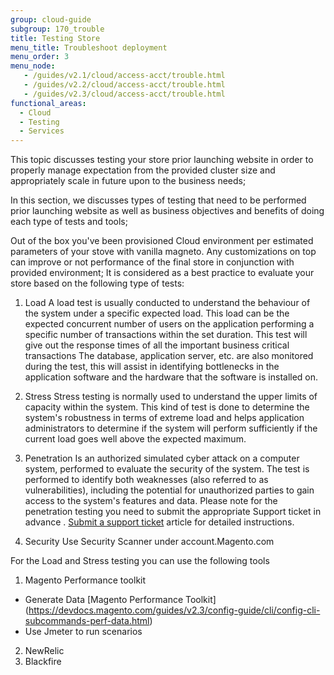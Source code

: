 ```yaml
---
group: cloud-guide
subgroup: 170_trouble
title: Testing Store
menu_title: Troubleshoot deployment
menu_order: 3
menu_node:
   - /guides/v2.1/cloud/access-acct/trouble.html
   - /guides/v2.2/cloud/access-acct/trouble.html
   - /guides/v2.3/cloud/access-acct/trouble.html
functional_areas:
  - Cloud
  - Testing
  - Services
---
```



This topic discusses testing your store prior launching website  in order to properly manage expectation from the provided cluster size and appropriately scale in future upon to the business needs;

In this section, we discusses types of testing that need to be performed prior launching website as well as business objectives and benefits of doing each type of tests and tools;

Out of the box you've been provisioned Cloud environment per estimated parameters of your stove with vanilla magneto.
Any customizations on top can improve or not performance of the final store in conjunction with provided environment;
It is considered as a best practice  to evaluate your store based on the following type of tests:


1. Load 
	A load test is usually conducted to understand the behaviour of the system under a specific expected load. This load can be the expected concurrent number of users on the application performing a specific number of transactions within the set duration. 
	This test will give out the response times of all the important business critical transactions  The database, application server, etc. are also monitored during the test,  this will assist in identifying bottlenecks in the application software and the hardware that the software is installed on.
	
2. Stress 
	Stress testing is normally used to understand the upper limits of capacity within the system. This kind of test is done to determine the system's robustness in terms of extreme load and helps application administrators to determine if the system will perform sufficiently if the current load goes well above the expected maximum.

3. Penetration 
 	Is an authorized simulated cyber attack on a computer system, performed to evaluate the security of the system. The test is performed to identify both weaknesses (also referred to as vulnerabilities), including the potential for unauthorized parties to gain access to the system's features and data.
 Please note for the penetration testing you need to submit the appropriate Support ticket in advance .
 [Submit a support ticket](https://support.magento.com/hc/en-us/articles/360000913794#submit-ticket) article for detailed instructions.

4. Security 
	Use Security Scanner under account.Magento.com
	

	
	
For the Load and Stress testing you can use the following tools
1. Magento Performance toolkit 
-  Generate Data [Magento Performance Toolkit] (https://devdocs.magento.com/guides/v2.3/config-guide/cli/config-cli-subcommands-perf-data.html)
- Use Jmeter to run scenarios 
2. NewRelic 
3. Blackfire